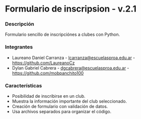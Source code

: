 # Formulario de inscripsion - v.2.1
### Descripción
Formulario sencillo de inscripciónes a clubes con Python.

### Integrantes
- Laureano Daniel Carranza - lcarranza@escuelasproa.edu.ar - https://github.com/LaureanoCz
- Dylan Gabriel Cabrera - dgcabrera@escuelasproa.edu.ar - https://github.com/mobpanchito100

### Características
- Posibilidad de inscribirse en un club.
- Muestra la información importante del club seleccionado.
- Creación de formulario con validación de datos.
- Usa archivos separados para organizar el código.